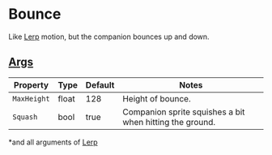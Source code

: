 # Bounce

Like [Lerp](3.2.000-Lerp.md) motion, but the companion bounces up and down.

## [Args](~/api/TrinketTinker.Models.MotionArgs.BounceArgs.yml)

| Property | Type | Default | Notes |
| -------- | ---- | ------- | ----- |
| `MaxHeight` | float | 128 | Height of bounce. |
| `Squash` | bool | true | Companion sprite squishes a bit when hitting the ground. |

*and all arguments of [Lerp](3.2.000-Lerp.md)
